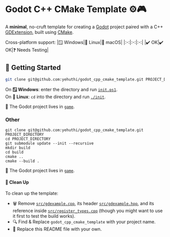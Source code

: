 # Godot C++ CMake Template ⚙️🎮

A **minimal**, no-cruft template for creating a [Godot](https://godotengine.org/) project paired with a C++ [GDExtension](https://docs.godotengine.org/en/stable/tutorials/scripting/gdextension/index.html), built using [CMake](https://cmake.org/).

Cross-platform support:
|🪟 Windows|🐧 Linux|🍎 macOS|
|:-:|:-:|:-:|
|✔️ OK|✔️ OK|❓ Needs Testing|

## 🚀 Getting Started

```sh
git clone git@github.com:yehuthi/godot_cpp_cmake_template.git PROJECT_DIRECTORY
```
On **🪟 Windows**: enter the directory and run [`init.ps1`](init.ps1).  
On **🐧 Linux**: `cd` into the directory and run [`./init`](./init).

📁 The Godot project lives in  [`game`](./game/).

### Other

```shell
git clone git@github.com:yehuthi/godot_cpp_cmake_template.git PROJECT_DIRECTORY
cd PROJECT_DIRECTORY
git submodule update --init --recursive
mkdir build
cd build
cmake ..
cmake --build .
```

📁 The Godot project lives in  [`game`](./game/).

#### 🧹 Clean Up

To clean up the template:
- 🗑️ Remove [`src/gdexample.cpp`](./src/gdexample.cpp), its header [`src/gdexample.hpp`](./src/gdexample.hpp), and its reference inside [`src/register_types.cpp`](./src/register_types.cpp) (though you might want to use it first to test the build works).
- 🔍 Find & Replace `godot_cpp_cmake_template` with your project name.
- 📝 Replace this README file with your own.
